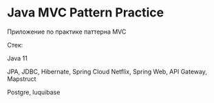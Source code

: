 # Java MVC Pattern Practice

Приложение по практике паттерна MVC

Стек:

Java 11

JPA, JDBC, Hibernate, Spring Cloud Netflix, Spring Web, API Gateway, Mapstruct

Postgre, luquibase

